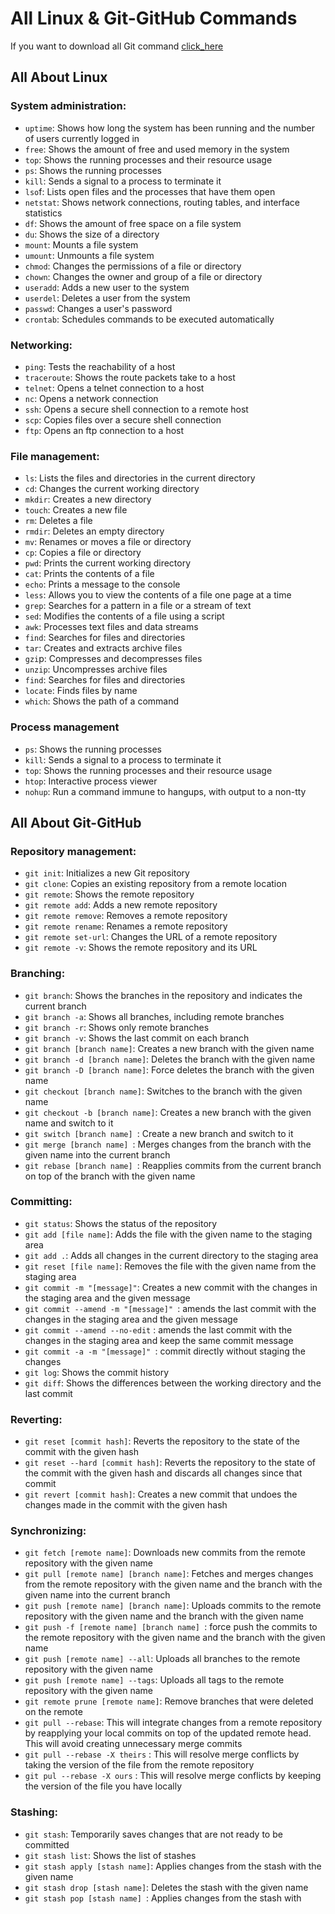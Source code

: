 # All  Linux & Git-GitHub Commands

If you want to download all Git command [click_here](https://github.com/RishikeshOps/90DaysOfDevOps/blob/43a29c7b9f747cecfa3d718258058e9341d4bce2/2023/day12/Git%20CheetSheet_1.pdf)


## **All About Linux**
### System administration:

- `uptime`: Shows how long the system has been running and the number of users currently logged in
- ```free```: Shows the amount of free and used memory in the system
- ```top```: Shows the running processes and their resource usage
- ```ps```: Shows the running processes
- ```kill```: Sends a signal to a process to terminate it
- ```lso```f: Lists open files and the processes that have them open
- ```netstat```: Shows network connections, routing tables, and interface statistics
- ```df```: Shows the amount of free space on a file system
- ```du```: Shows the size of a directory
- ```mount```: Mounts a file system
- ```umount```: Unmounts a file system
- ```chmod```: Changes the permissions of a file or directory
- ```chown```: Changes the owner and group of a file or directory
- ```useradd```: Adds a new user to the system
- ```userdel```: Deletes a user from the system
- ```passwd```: Changes a user's password
- ```crontab```: Schedules commands to be executed automatically

### Networking:

- ```ping```: Tests the reachability of a host
- ```traceroute```: Shows the route packets take to a host
- ```telnet```: Opens a telnet connection to a host
- ```nc```: Opens a network connection
- ```ssh```: Opens a secure shell connection to a remote host
- ```scp```: Copies files over a secure shell connection
- ```ftp```: Opens an ftp connection to a host

### File management:

- ```ls```: Lists the files and directories in the current directory
- ```cd```: Changes the current working directory
- ```mkdir```: Creates a new directory
- ```touch```: Creates a new file
- ```rm```: Deletes a file
- ```rmdir```: Deletes an empty directory
- ```mv```: Renames or moves a file or directory
- ```cp```: Copies a file or directory
- ```pwd```: Prints the current working directory
- ```cat```: Prints the contents of a file
- ```echo```: Prints a message to the console
- ```less```: Allows you to view the contents of a file one page at a time
- ```grep```: Searches for a pattern in a file or a stream of text
- ```sed```: Modifies the contents of a file using a script
- ```awk```: Processes text files and data streams
- ```find```: Searches for files and directories
- ```tar```: Creates and extracts archive files
- ```gzi```p: Compresses and decompresses files
- ```unzip```: Uncompresses archive files
- ```find```: Searches for files and directories
- ```locate```: Finds files by name
- ```which```: Shows the path of a command

### Process management
- ```ps```: Shows the running processes
- ```kill```: Sends a signal to a process to terminate it
- ```top```: Shows the running processes and their resource usage
- ```htop```: Interactive process viewer
- ```nohup```: Run a command immune to hangups, with output to a non-tty

## **All About Git-GitHub**

### Repository management:

- ```git init```: Initializes a new Git repository
- ```git clone```: Copies an existing repository from a remote location
- ```git remote```: Shows the remote repository
- ```git remote add```: Adds a new remote repository
- ```git remote remove```: Removes a remote repository
- ```git remote rename```: Renames a remote repository
- ```git remote set-url```: Changes the URL of a remote repository
- ```git remote -v```: Shows the remote repository and its URL
### Branching:

- ```git branch```: Shows the branches in the repository and indicates the current branch
- ```git branch -a```: Shows all branches, including remote branches
- ```git branch -r```: Shows only remote branches
- ```git branch -v```: Shows the last commit on each branch
- ```git branch [branch name]```: Creates a new branch with the given name
- ```git branch -d [branch name]```: Deletes the branch with the given name
- ```git branch -D [branch name]```: Force deletes the branch with the given name
- ```git checkout [branch name]```: Switches to the branch with the given name
- ```git checkout -b [branch name]```: Creates a new branch with the given name and switch to it
- ```git switch [branch name] ```: Create a new branch and switch to it
- ```git merge [branch name] ```: Merges changes from the branch with the given name into the current branch
- ```git rebase [branch name] ```: Reapplies commits from the current branch on top of the branch with the given name
### Committing:

- ```git status```: Shows the status of the repository
- ```git add [file name]```: Adds the file with the given name to the staging area
- ```git add .```: Adds all changes in the current directory to the staging area
- ```git reset [file name]```: Removes the file with the given name from the staging area
- ```git commit -m "[message]"```: Creates a new commit with the changes in the staging area and the given message
- ```git commit --amend -m "[message]" ```: amends the last commit with the changes in the staging area and the given message
- ```git commit --amend --no-edit``` : amends the last commit with the changes in the staging area and keep the same commit message
- ```git commit -a -m "[message]" ```: commit directly without staging the changes
- ```git log```: Shows the commit history
- ```git diff```: Shows the differences between the working directory and the last commit
### Reverting:

- ```git reset [commit hash]```: Reverts the repository to the state of the commit with the given hash
- ```git reset --hard [commit hash]```: Reverts the repository to the state of the commit with the given hash and discards all changes since that commit
- ```git revert [commit hash]```: Creates a new commit that undoes the changes made in the commit with the given hash

### Synchronizing:

- ```git fetch [remote name]```: Downloads new commits from the remote repository with the given name
- ```git pull [remote name] [branch name]```: Fetches and merges changes from the remote repository with the given name and the branch with the given name into the current branch
- ```git push [remote name] [branch name]```: Uploads commits to the remote repository with the given name and the branch with the given name
- ```git push -f [remote name] [branch name] ```: force push the commits to the remote repository with the given name and the branch with the given name
- ```git push [remote name] --all```: Uploads all branches to the remote repository with the given name
- ```git push [remote name] --tags```: Uploads all tags to the remote repository with the given name
- ```git remote prune [remote name]```: Remove branches that were deleted on the remote
- ```git pull --rebase```: This will integrate changes from a remote repository by reapplying your local commits on top of the updated remote head. This will avoid creating unnecessary merge commits
- ```git pull --rebase -X theirs``` : This will resolve merge conflicts by taking the version of the file from the remote repository
- ```git pul --rebase -X ours``` : This will resolve merge conflicts by keeping the version of the file you have locally

### Stashing:

- ```git stash```: Temporarily saves changes that are not ready to be committed
- ```git stash list```: Shows the list of stashes
- ```git stash apply [stash name]```: Applies changes from the stash with the given name
- ```git stash drop [stash name]```: Deletes the stash with the given name
- ```git stash pop [stash name] ```: Applies changes from the stash with
